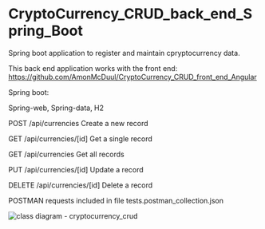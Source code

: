# CryptoCurrency_CRUD_back_end_Spring_Boot

Spring boot application to register and maintain cpryptocurrency data.

This back end application works with the front end: https://github.com/AmonMcDuul/CryptoCurrency_CRUD_front_end_Angular


Spring boot:

  Spring-web, 
  Spring-data, 
  H2


POST /api/currencies        Create a new record

GET /api/currencies/[id]    Get a single record

GET /api/currencies         Get all records

PUT /api/currencies/[id]    Update a record

DELETE /api/currencies/[id] Delete a record




POSTMAN requests included in file tests.postman_collection.json




![class diagram - cryptocurrency_crud](https://user-images.githubusercontent.com/48800411/162637371-bb0184f6-7fff-4907-adc3-5380acbd0c09.png)

